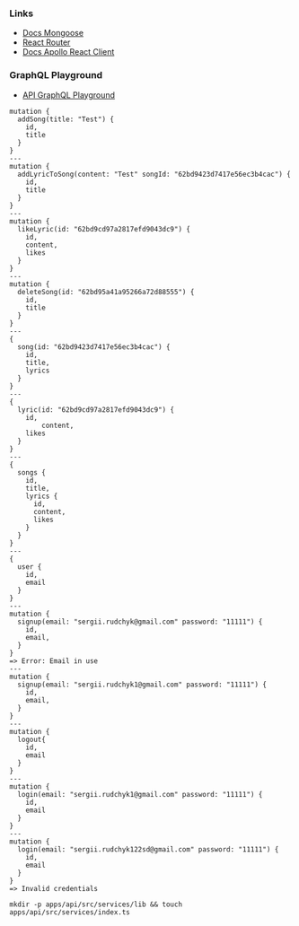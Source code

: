 ### Links

- [Docs Mongoose](https://mongoosejs.com/)
- [React Router](https://reactrouter.com/docs/en/v6/getting-started/overview)
- [Docs Apollo React Client](https://www.apollographql.com/docs/react/)

### GraphQL Playground

- [API GraphQL Playground](http://localhost:4200/api/graphql)

```
mutation {
  addSong(title: "Test") {
    id,
    title
  }
}
---
mutation {
  addLyricToSong(content: "Test" songId: "62bd9423d7417e56ec3b4cac") {
    id,
    title
  }
}
---
mutation {
  likeLyric(id: "62bd9cd97a2817efd9043dc9") {
    id,
    content,
    likes
  }
}
---
mutation {
  deleteSong(id: "62bd95a41a95266a72d88555") {
    id,
    title
  }
}
---
{
  song(id: "62bd9423d7417e56ec3b4cac") {
    id,
    title,
    lyrics
  }
}
---
{
  lyric(id: "62bd9cd97a2817efd9043dc9") {
    id,
		content,
    likes
  }
}
---
{
  songs {
    id,
    title,
    lyrics {
      id,
      content,
      likes
    }
  }
}
---
{
  user {
    id,
    email
  }
}
---
mutation {
  signup(email: "sergii.rudchyk@gmail.com" password: "11111") {
    id,
    email,
  }
}
=> Error: Email in use
---
mutation {
  signup(email: "sergii.rudchyk1@gmail.com" password: "11111") {
    id,
    email,
  }
}
---
mutation {
  logout{
    id,
    email
  }
}
---
mutation {
  login(email: "sergii.rudchyk1@gmail.com" password: "11111") {
    id,
    email
  }
}
---
mutation {
  login(email: "sergii.rudchyk122sd@gmail.com" password: "11111") {
    id,
    email
  }
}
=> Invalid credentials
```

```
mkdir -p apps/api/src/services/lib && touch apps/api/src/services/index.ts
```
